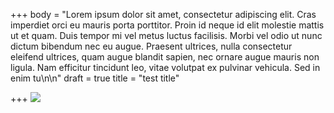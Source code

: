 +++
body = "Lorem ipsum dolor sit amet, consectetur adipiscing elit. Cras imperdiet orci eu mauris porta porttitor. Proin id neque id elit molestie mattis ut et quam. Duis tempor mi vel metus luctus facilisis. Morbi vel odio ut nunc dictum bibendum nec eu augue. Praesent ultrices, nulla consectetur eleifend ultrices, quam augue blandit sapien, nec ornare augue mauris non ligula. Nam efficitur tincidunt leo, vitae volutpat ex pulvinar vehicula. Sed in enim tu\n\n"
draft = true
title = "test title"

+++
![](http://i.imgur.com/M6bxhdJ.png)